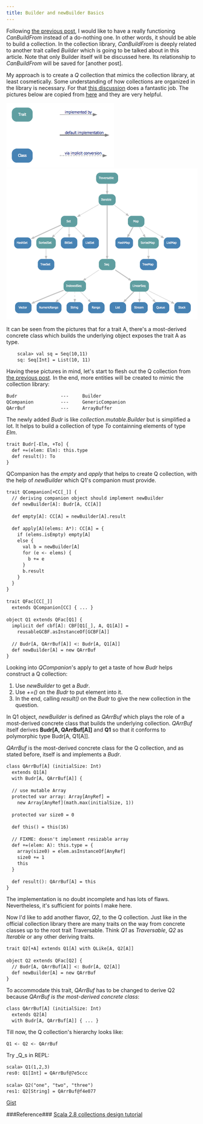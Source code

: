```yaml
---
title: Builder and newBuilder Basics
---
```


Following [the previous post](./2013-05-11-venture-out-on-canbuildfrom.html),
I would like to have a really functioning _CanBuildFrom_ instead of a do-nothing 
one. In other words, it should be able to build a collection. In the
collection library, _CanBuildFrom_ is deeply related to another trait called 
_Builder_ which is going to be talked about in this article. Note that only 
Builder itself will be discussed here. Its relationship to _CanBuildFrom_ will be
saved for [another post].

My approach is to create a _Q_ collection that mimics the collection library, 
at least cosmetically. Some understanding
of how collections are organized in the library is necessary. For that [this
discussion](http://stackoverflow.com/questions/1722137/scala-2-8-collections-design-tutorial?lq=1)
does a fantastic job. The pictures below are copied from
[here](https://github.com/sirthias/scala-collections-charts/downloads) and they are very helpful.
 
![legend](../images/collection_legend.png)
![collection.immutable](../images/collection_immutable.png)


It can be seen from the pictures that for a trait A, there's a most-derived 
concrete class which builds the underlying object exposes the trait A as type.

        scala> val sq = Seq(10,11)
        sq: Seq[Int] = List(10, 11)

Having these pictures in mind, let's start to flesh out the Q collection from 
[the previous post](./2013-05-11-venture-out-on-canbuildfrom.html).
In the end, more entities will be created to mimic the collection library:

    Budr                ---     Builder
    QCompanion          ---     GenericCompanion
    QArrBuf             ---     ArrayBuffer


The newly added _Budr_ is like _collection.mutable.Builder_ but is simplified 
a lot. It helps to build a collection of type _To_ containning elements of type
_Elm_. 

    trait Budr[-Elm, +To] {
      def +=(elem: Elm): this.type
      def result(): To
    }


QCompanion has the _empty_ and _apply_ that helps to create Q collection, with
the help of _newBuilder_ which Q1's companion must provide.

    trait QCompanion[+CC[_]] {
      // deriving companion object should implement newBuilder
      def newBuilder[A]: Budr[A, CC[A]]

      def empty[A]: CC[A] = newBuilder[A].result

      def apply[A](elems: A*): CC[A] = {
        if (elems.isEmpty) empty[A]
        else {
          val b = newBuilder[A]
          for (e <- elems) {
            b += e
          }
          b.result
        }
      }
    }

    trait QFac[CC[_]]
      extends QCompanion[CC] { ... }

    object Q1 extends QFac[Q1] {
      implicit def cbf[A]: CBF[Q1[_], A, Q1[A]] =
        reusableGCBF.asInstanceOf[GCBF[A]]

      // Budr[A, QArrBuf[A]] <: Budr[A, Q1[A]]
      def newBuilder[A] = new QArrBuf
    }

Looking into _QCompanion_'s apply to get a taste of how _Budr_ helps construct
a Q collection:

1. Use _newBuilder_ to get a _Budr_. 
2. Use _+=()_ on the _Budr_ to put element into it.
3. In the end, calling _result()_ on the _Budr_ to give the new collection in
   the question. 

In Q1 object, _newBuilder_ is defined as _QArrBuf_ which plays the role of a 
most-derived concrete class that builds the underlying collection. _QArrBuf_ 
itself derives __Budr[A, QArrBuf[A]]__ and __Q1__ so that it conforms to
polymorphic type Budr[A, Q1[A]]. 


_QArrBuf_ is the most-derived concrete class for the Q collection, and as 
stated before, itself is and implements a _Budr_.

    class QArrBuf[A] (initialSize: Int)
      extends Q1[A]
      with Budr[A, QArrBuf[A]] {

      // use mutable Array
      protected var array: Array[AnyRef] =
        new Array[AnyRef](math.max(initialSize, 1))

      protected var size0 = 0

      def this() = this(16)

      // FIXME: doesn't implement resizable array
      def +=(elem: A): this.type = {
        array(size0) = elem.asInstanceOf[AnyRef]
        size0 += 1
        this
      }

      def result(): QArrBuf[A] = this
    }

The implementation is no doubt incomplete and has lots of flaws. Nevertheless,
it's sufficient for points I make here.


Now I'd like to add another flavor, _Q2_, to the Q collection. Just like in 
the official collection library there are many traits on the way from concrete 
classes up to the root trait Traversable. Think
_Q1_ as _Traversable_, _Q2_ as _Iterable_ or any other deriving traits.

    trait Q2[+A] extends Q1[A] with QLike[A, Q2[A]]

    object Q2 extends QFac[Q2] {
      // Budr[A, QArrBuf[A]] <: Budr[A, Q2[A]]
      def newBuilder[A] = new QArrBuf
    }

To accommodate this trait, _QArrBuf_ has to be changed to derive Q2 because 
_QArrBuf_ _is the most-derived concrete class_:

    class QArrBuf[A] (initialSize: Int)
      extends Q2[A]
      with Budr[A, QArrBuf[A]] { ... }

Till now, the Q collection's hierarchy looks like:

    Q1 <- Q2 <- QArrBuf


Try _Q_s in REPL:

    scala> Q1(1,2,3)
    res0: Q1[Int] = QArrBuf@7e5ccc

    scala> Q2("one", "two", "three")
    res1: Q2[String] = QArrBuf@f4e077

[Gist](https://gist.github.com/cfchou/5713282)


###Reference###
[Scala 2.8 collections design tutorial](http://stackoverflow.com/questions/1722137/scala-2-8-collections-design-tutorial?lq=1)


